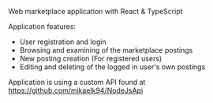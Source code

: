 Web marketplace application with React & TypeScript

Application features:
- User registration and login
- Browsing and examining of the marketplace postings
- New posting creation (For registered users)
- Editing and deleting of the logged in user's own postings

Application is using a custom API found at https://github.com/mikaelk94/NodeJsApi 

